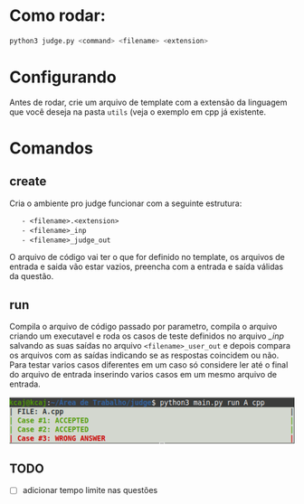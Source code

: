 # Como rodar:
```sh
python3 judge.py <command> <filename> <extension>
```
# Configurando

Antes de rodar, crie um arquivo de template com a extensão da linguagem que você deseja na pasta `utils` (veja o exemplo em cpp já existente.

# Comandos

## create

Cria o ambiente pro judge funcionar com a seguinte estrutura:

```txt
   - <filename>.<extension>
   - <filename>_inp
   - <filename>_judge_out
```
O arquivo de código vai ter o que for definido no template, os arquivos de entrada e saida vão estar vazios, preencha com a entrada e saída válidas da questão.

## run

Compila o arquivo de código passado por parametro, compila o arquivo criando um executavel e roda os casos de teste definidos no arquivo *_inp* salvando as suas saídas no arquivo `<filename>_user_out` e depois compara os arquivos com as saídas indicando se as respostas coincidem ou não.
Para testar varios casos diferentes em um caso só considere ler até o final do arquivo de entrada inserindo varios casos em um mesmo arquivo de entrada.

![exemplo](screenshots/judge.png)

## TODO
 - [ ] adicionar tempo limite nas questões